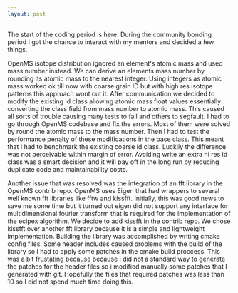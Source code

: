 ```yaml
---
layout: post
---
```


The start of the coding period is here. During the community bonding period I got the chance to interact with my mentors and decided a few things.

OpenMS isotope distribution ignored an element's atomic mass and used mass number instead. We can derive an elements mass number by rounding its atomic mass to the nearest integer. Using integers as atomic mass worked ok till now with coarse grain ID but with high res isotope patterns this approach wont cut it. After communication we decided to modify the existing id class allowing atomic mass float values essentially converting the class field from mass number to atomic mass. This caused all sorts of trouble causing many tests to fail and others to segfault. I had to go through OpenMS codebase and fix the errors. Most of them were solved by round the atomic mass to the mass number. Then I had to test the performance penalty of these modifications in the base class. This meant that I had to benchmark the existing coarse id class. Luckily the difference was not perceivable within margin of error.
Avoiding write an extra hi res id class was a smart decision and it will pay off in the long run by reducing duplicate code and maintainability costs.

Another issue that was resolved  was the integration of an fft library in the OpenMS contrib repo. OpenMS uses Eigen that had wrappers to several well known fft libraries like fftw and kissfft. Initially, this was good news to save me some time but it turned out eigen did not support any interface for multidimensional fourier transform that is required for the implementation of the ecipex algorithm. We decide to add kissfft in the contrib repo. We chose kissfft over another fft library because it is a simple and lightweight implementation. Building the library was accomplished by writing cmake config files. Some header includes caused problems with the build of the library so I had to apply some patches in the cmake build proccess. This was a bit frustating because because i did not a standard way to generate the patches for the header files so i modified manually some patches that I generated with git. Hopefully the files that required patches was less than 10 so I did not spend much time doing this.
